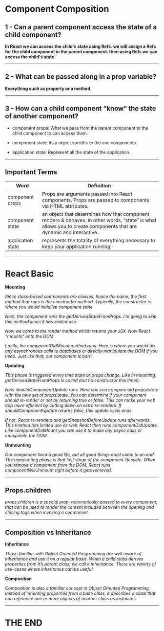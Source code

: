 # Component Composition

## 1 - Can a parent component access the state of a child component?

**In React we can access the child's state using Refs. we will assign a Refs for the child component in the parent component. then using Refs we can access the child's state.**

---

## 2 - What can be passed along in a prop variable?

**Everything such as property or a method.**


---

## 3 - How can a child component “know” the state of another component?

- component props: What we pass from the parent component to the child component to can access them.

- component state: Its a object specific to the one components.

- application state: Represent all the state of the application.

---

## Important Terms


Word | Definition 
------------ | -------------
component props | Props are arguments passed into React components. Props are passed to components via HTML attributes.
component state | an object that determines how that component renders & behaves. In other words, “state” is what allows you to create components that are dynamic and interactive.
application state | represents the totality of everything necessary to keep your application running

---

# React Basic 

**Mounting**

*Since class-based components are classes, hence the name, the first method that runs is the constructor method. Typically, the constructor is where you would initialize component state.*

*Next, the component runs the getDerivedStateFromProps. I’m going to skip this method since it has limited use.*

*Now we come to the render method which returns your JSX. Now React “mounts” onto the DOM.*

*Lastly, the componentDidMount method runs. Here is where you would do any asynchronous calls to databases or directly manipulate the DOM if you need. Just like that, our component is born.*

**Updating**

*This phase is triggered every time state or props change. Like in mounting, getDerivedStateFromProps is called (but no constructor this time!).*

*Next shouldComponentUpdate runs. Here you can compare old props/state with the new set of props/state. You can determine if your component should re-render or not by returning true or false. This can make your web app more efficient by cutting down on extra re-renders. If shouldComponentUpdate returns false, this update cycle ends.*

*If not, React re-renders and getSnapshotBeforeUpdate runs afterwards. This method has limited use as well. React then runs componentDidUpdate. Like componentDidMount you can use it to make any async calls or manipulate the DOM.*

**Unmounting**

*Our component lived a good life, but all good things must come to an end. The unmounting phase is that last stage of the component lifecycle. When you remove a component from the DOM, React runs componentWillUnmount right before it gets removed.*

---

## Props.children

*props.children is a special prop, automatically passed to every component, that can be used to render the content included between the opening and closing tags when invoking a component*

---

## Composition vs Inheritance

**Inheritance**

*Those familiar with Object Oriented Programming are well aware of Inheritance and use it on a regular basis. When a child class derives properties from it’s parent class, we call it inheritance. There are variety of use-cases where inheritance can be useful.*

**Composition**

*Composition is also a familiar concept in Object Oriented Programming. Instead of inheriting properties from a base class, it describes a class that can reference one or more objects of another class as instances.*

---

# THE END